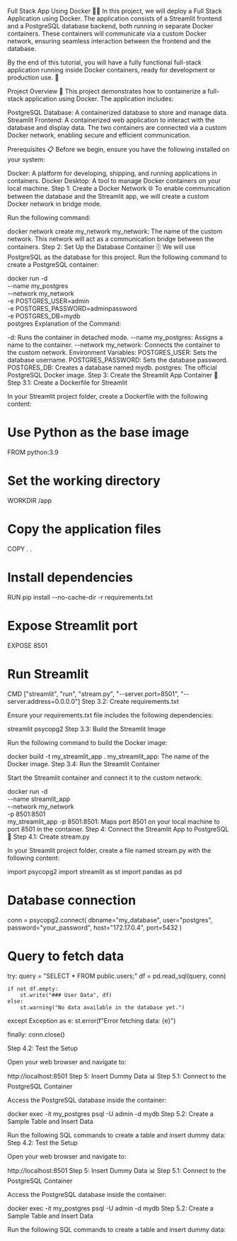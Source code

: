 Full Stack App Using Docker 🐳🌐
In this project, we will deploy a Full Stack Application using Docker. The application consists of a Streamlit frontend and a PostgreSQL database backend, both running in separate Docker containers. These containers will communicate via a custom Docker network, ensuring seamless interaction between the frontend and the database.

By the end of this tutorial, you will have a fully functional full-stack application running inside Docker containers, ready for development or production use. 🚀

Project Overview 📖
This project demonstrates how to containerize a full-stack application using Docker. The application includes:

PostgreSQL Database: A containerized database to store and manage data.
Streamlit Frontend: A containerized web application to interact with the database and display data.
The two containers are connected via a custom Docker network, enabling secure and efficient communication.

Prerequisites 📋
Before we begin, ensure you have the following installed on your system:

Docker: A platform for developing, shipping, and running applications in containers.
Docker Desktop: A tool to manage Docker containers on your local machine.
Step 1: Create a Docker Network 🌐
To enable communication between the database and the Streamlit app, we will create a custom Docker network in bridge mode.

Run the following command:

docker network create my_network
my_network: The name of the custom network. This network will act as a communication bridge between the containers.
Step 2: Set Up the Database Container 🗄️
We will use PostgreSQL as the database for this project. Run the following command to create a PostgreSQL container:

docker run -d \
  --name my_postgres \
  --network my_network \
  -e POSTGRES_USER=admin \
  -e POSTGRES_PASSWORD=adminpassword \
  -e POSTGRES_DB=mydb \
  postgres
Explanation of the Command:

-d: Runs the container in detached mode.
--name my_postgres: Assigns a name to the container.
--network my_network: Connects the container to the custom network.
Environment Variables:
POSTGRES_USER: Sets the database username.
POSTGRES_PASSWORD: Sets the database password.
POSTGRES_DB: Creates a database named mydb.
postgres: The official PostgreSQL Docker image.
Step 3: Create the Streamlit App Container 🐍
Step 3.1: Create a Dockerfile for Streamlit

In your Streamlit project folder, create a Dockerfile with the following content:

# Use Python as the base image
FROM python:3.9

# Set the working directory
WORKDIR /app

# Copy the application files
COPY . .

# Install dependencies
RUN pip install --no-cache-dir -r requirements.txt

# Expose Streamlit port
EXPOSE 8501

# Run Streamlit
CMD ["streamlit", "run", "stream.py", "--server.port=8501", "--server.address=0.0.0.0"]
Step 3.2: Create requirements.txt

Ensure your requirements.txt file includes the following dependencies:

streamlit
psycopg2
Step 3.3: Build the Streamlit Image

Run the following command to build the Docker image:

docker build -t my_streamlit_app .
my_streamlit_app: The name of the Docker image.
Step 3.4: Run the Streamlit Container

Start the Streamlit container and connect it to the custom network:

docker run -d \
  --name streamlit_app \
  --network my_network \
  -p 8501:8501 \
  my_streamlit_app
-p 8501:8501: Maps port 8501 on your local machine to port 8501 in the container.
Step 4: Connect the Streamlit App to PostgreSQL 🔗
Step 4.1: Create stream.py

In your Streamlit project folder, create a file named stream.py with the following content:

import psycopg2
import streamlit as st
import pandas as pd

# Database connection
conn = psycopg2.connect(
    dbname="my_database",
    user="postgres",
    password="your_password",
    host="172.17.0.4",
    port=5432
)


# Query to fetch data
try:
    query = "SELECT * FROM public.users;"
    df = pd.read_sql(query, conn)

    if not df.empty:
        st.write("### User Data", df)
    else:
        st.warning("No data available in the database yet.")

except Exception as e:
    st.error(f"Error fetching data: {e}")

finally:
    conn.close()

Step 4.2: Test the Setup

Open your web browser and navigate to:

http://localhost:8501
Step 5: Insert Dummy Data 📊
Step 5.1: Connect to the PostgreSQL Container

Access the PostgreSQL database inside the container:

docker exec -it my_postgres psql -U admin -d mydb
Step 5.2: Create a Sample Table and Insert Data

Run the following SQL commands to create a table and insert dummy data:
Step 4.2: Test the Setup

Open your web browser and navigate to:

http://localhost:8501
Step 5: Insert Dummy Data 📊
Step 5.1: Connect to the PostgreSQL Container

Access the PostgreSQL database inside the container:

docker exec -it my_postgres psql -U admin -d mydb
Step 5.2: Create a Sample Table and Insert Data

Run the following SQL commands to create a table and insert dummy data: